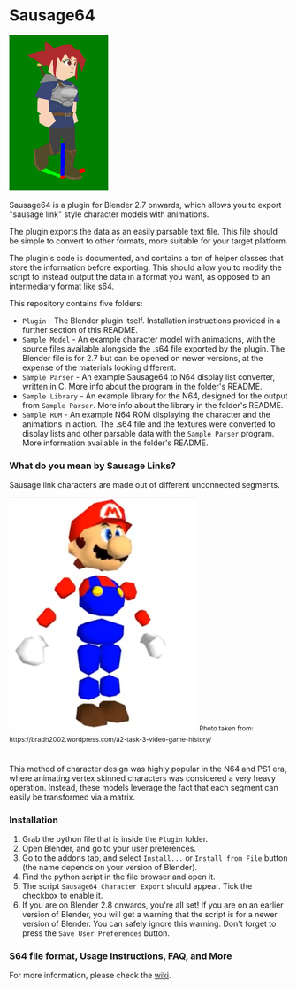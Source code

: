 # Sausage64

<img src=".github/Catherine.gif" width="179" height="281"/>

Sausage64 is a plugin for Blender 2.7 onwards, which allows you to export "sausage link" style character models with animations. 

The plugin exports the data as an easily parsable text file. This file should be simple to convert to other formats, more suitable for your target platform. 

The plugin's code is documented, and contains a ton of helper classes that store the information before exporting. This should allow you to modify the script to instead output the data in a format you want, as opposed to an intermediary format like s64.

This repository contains five folders:
* `Plugin` - The Blender plugin itself. Installation instructions provided in a further section of this README. 
* `Sample Model` - An example character model with animations, with the source files available alongside the .s64 file exported by the plugin. The Blender file is for 2.7 but can be opened on newer versions, at the expense of the materials looking different. 
* `Sample Parser` - An example Sausage64 to N64 display list converter, written in C. More info about the program in the folder's README. 
* `Sample Library` - An example library for the N64, designed for the output from `Sample Parser`. More info about the library in the folder's README. 
* `Sample ROM` - An example N64 ROM displaying the character and the animations in action. The .s64 file and the textures were converted to display lists and other parsable data with the `Sample Parser` program. More information available in the folder's README. 

### What do you mean by Sausage Links?
Sausage link characters are made out of different unconnected segments. 

<img src=".github/mario.jpeg" width="340" height="428"/>
<sup>Photo taken from: https://bradh2002.wordpress.com/a2-task-3-video-game-history/</sup>
</br></br>

This method of character design was highly popular in the N64 and PS1 era, where animating vertex skinned characters was considered a very heavy operation. Instead, these models leverage the fact that each segment can easily be transformed via a matrix.

### Installation 
1. Grab the python file that is inside the `Plugin` folder.
2. Open Blender, and go to your user preferences.
3. Go to the addons tab, and select `Install...` or `Install from File` button (the name depends on your version of Blender).
4. Find the python script in the file browser and open it. 
5. The script `Sausage64 Character Export` should appear. Tick the checkbox to enable it. 
6. If you are on Blender 2.8 onwards, you're all set! If you are on an earlier version of Blender, you will get a warning that the script is for a newer version of Blender. You can safely ignore this warning. Don't forget to press the `Save User Preferences` button. 

### S64 file format, Usage Instructions, FAQ, and More
For more information, please check the [wiki](../../wiki).
